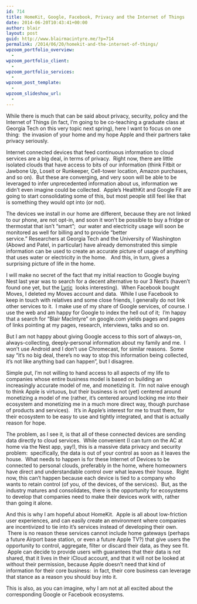 ```yaml
---
id: 714
title: HomeKit, Google, Facebook, Privacy and the Internet of Things
date: 2014-06-20T10:43:41+00:00
author: blair
layout: post
guid: http://www.blairmacintyre.me/?p=714
permalink: /2014/06/20/homekit-and-the-internet-of-things/
wpzoom_portfolio_overview:
  - 
wpzoom_portfolio_client:
  - 
wpzoom_portfolio_services:
  - 
wpzoom_post_template:
  - 
wpzoom_slideshow_url:
  - 
---
```

While there is much that can be said about privacy, security, policy and the Internet of Things (in fact, I&#8217;m going to be co-teaching a graduate class at Georgia Tech on this very topic next spring), here I want to focus on one thing:  the invasion of your home and my hope Apple and their partners take privacy seriously.

Internet connected devices that feed continuous information to cloud services are a big deal, in terms of privacy.  Right now, there are little isolated clouds that have access to bits of our information (think Fitbit or Jawbone Up, Loseit or Runkeeper, Cell-tower location, Amazon purchases, and so on).  But these are converging, and very soon will be able to be leveraged to infer unprecedented information about us, information we didn&#8217;t even imagine could be collected.  Apple&#8217;s HealthKit and Google Fit are going to start consolidating some of this, but most people still feel like that is something they would opt into (or not).

The devices we install in our home are different, because they are not linked to our phone, are not opt-in, and soon it won&#8217;t be possible to buy a fridge or thermostat that isn&#8217;t &#8220;smart&#8221;;  our water and electricity usage will soon be monitored as well for billing and to provide &#8220;better service.&#8221; Researchers at Georgia Tech and the University of Washington (Abowd and Patel, in particular) have already demonstrated this simple information can be used to create an accurate picture of usage of anything that uses water or electricity in the home.   And this, in turn, gives a surprising picture of life in the home.

I will make no secret of the fact that my initial reaction to Google buying Nest last year was to search for a decent alternative to our 3 Nest&#8217;s (haven&#8217;t found one yet, but the [Lyric](http://www.lyric.honeywell.com)  looks interesting).  When Facebook bought Moves, I deleted my Moves account and data.  While I use Facebook to keep in touch with relatives and some close friends, I generally do not link other services to it.  I make use of my share of Google services, of course. I use the web and am happy for Google to index the hell out of it;  I&#8217;m happy that a search for &#8220;Blair MacIntyre&#8221; on google.com yields pages and pages of links pointing at my pages, research, interviews, talks and so on.

But I am not happy about giving Google access to this sort of always-on, always-collecting, deeply-personal information about my family and me.  I won&#8217;t use Android and I don&#8217;t use Chromecast, for similar reasons.  Some say &#8220;it&#8217;s no big deal, there&#8217;s no way to stop this information being collected, it&#8217;s not like anything bad can happen&#8221;, but I disagree.

Simple put, I&#8217;m not willing to hand access to all aspects of my life to companies whose entire business model is based on building an increasingly accurate model of me, and monetizing it.  I&#8217;m not naive enough to think Apple is virtuous, but their business is not (yet) centered around monetizing a model of me (rather, it&#8217;s centered around locking me into their ecosystem and monetizing me in a much more direct way, though purchase of products and services).   It&#8217;s in Apple&#8217;s interest for me to trust them, for their ecosystem to be easy to use and tightly integrated, and that is actually reason for hope.

The problem, as I see it, is that all of these connected devices are sending data directly to cloud services.  While convenient (I can turn on the AC at home via the Nest app, yay!), this is a massive data privacy and security problem:  specifically, the data is out of your control as soon as it leaves the house.  What needs to happen is for these Internet of Devices to be connected to personal clouds, preferably in the home, where homeowners have direct and understandable control over what leaves their house.  Right now, this can&#8217;t happen because each device is tied to a company who wants to retain control (of you, of the devices, of the services).  But, as the industry matures and consolidates, there is the opportunity for ecosystems to develop that companies need to make their devices work with, rather than going it alone.

And this is why I am hopeful about HomeKit.  Apple is all about low-friction user experiences, and can easily create an environment where companies are incentivized to tie into it&#8217;s services instead of developing their own.  There is no reason these services cannot include home gateways (perhaps a future Airport base station, or even a future Apple TV?) that give users the opportunity to control, aggregate, filter or discard their data, as they see fit.  Apple can decide to provide users with guarantees that their data is not shared, that it lives in their iCloud account, and that it will not be looked at without their permission, because Apple doesn&#8217;t need that kind of information for their core business:  in fact, their core business can leverage that stance as a reason you should buy into it.

This is also, as you can imagine, why I am not at all excited about the corresponding Google or Facebook ecosystems.